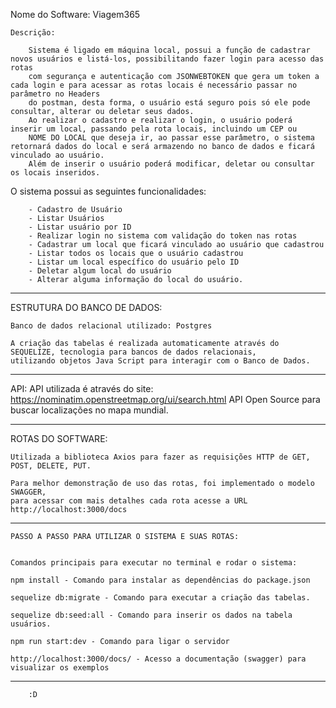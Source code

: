 Nome do Software: Viagem365

    Descrição:

        Sistema é ligado em máquina local, possui a função de cadastrar novos usuários e listá-los, possibilitando fazer login para acesso das rotas
        com segurança e autenticação com JSONWEBTOKEN que gera um token a cada login e para acessar as rotas locais é necessário passar no parâmetro no Headers 
        do postman, desta forma, o usuário está seguro pois só ele pode consultar, alterar ou deletar seus dados.
        Ao realizar o cadastro e realizar o login, o usuário poderá inserir um local, passando pela rota locais, incluindo um CEP ou
        NOME DO LOCAL que deseja ir, ao passar esse parâmetro, o sistema retornará dados do local e será armazendo no banco de dados e ficará vinculado ao usuário.
        Além de inserir o usuário poderá modificar, deletar ou consultar os locais inseridos.

O sistema possui as seguintes funcionalidades:

        - Cadastro de Usuário
        - Listar Usuários
        - Listar usuário por ID
        - Realizar login no sistema com validação do token nas rotas
        - Cadastrar um local que ficará vinculado ao usuário que cadastrou
        - Listar todos os locais que o usuário cadastrou
        - Listar um local específico do usuário pelo ID
        - Deletar algum local do usuário
        - Alterar alguma informação do local do usuário.

------------------------------------------------------------------------------------------------------------------------------------------------------------------------------------------------
ESTRUTURA DO BANCO DE DADOS:

    Banco de dados relacional utilizado: Postgres

    A criação das tabelas é realizada automaticamente através do SEQUELIZE, tecnologia para bancos de dados relacionais,
    utilizando objetos Java Script para interagir com o Banco de Dados.

------------------------------------------------------------------------------------------------------------------------------------------------------------------------------------------------

API:
    API utilizada é através do site: https://nominatim.openstreetmap.org/ui/search.html
    API Open Source para buscar localizações no mapa mundial.

------------------------------------------------------------------------------------------------------------------------------------------------------------------------------------------------

ROTAS DO SOFTWARE:

    Utilizada a biblioteca Axios para fazer as requisições HTTP de GET, POST, DELETE, PUT.

    Para melhor demonstração de uso das rotas, foi implementado o modelo SWAGGER,
    para acessar com mais detalhes cada rota acesse a URL http://localhost:3000/docs

------------------------------------------------------------------------------------------------------------------------------------------------------------------------------------------------
    PASSO A PASSO PARA UTILIZAR O SISTEMA E SUAS ROTAS:


    Comandos principais para executar no terminal e rodar o sistema:

    npm install - Comando para instalar as dependências do package.json

    sequelize db:migrate - Comando para executar a criação das tabelas.

    sequelize db:seed:all - Comando para inserir os dados na tabela usuários.

    npm run start:dev - Comando para ligar o servidor

    http://localhost:3000/docs/ - Acesso a documentação (swagger) para visualizar os exemplos

------------------------------------------------------------------------------------------------------------------------------------------------------------------------------------------
        :D
